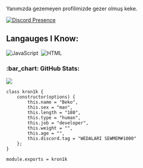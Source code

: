 Yanımızda gezemeyen profilimizde gezer olmuş keke.



[![Discord Presence](https://lanyard.cnrad.dev/api/560917924257464320?hideDiscrim=true)](https://discord.com/users/560917924257464320)

## Langauges I Know:
![JavaScript](https://img.shields.io/badge/-JavaScript-05122A?style=flat&logo=javascript)&nbsp;
![HTML](https://img.shields.io/badge/-HTML-05122A?style=flat&logo=HTML5)&nbsp;

<h3 align="left">:bar_chart: GitHub Stats:</h3>
<p align="left">
<img src="https://github-profile-trophy.vercel.app/?username=WEDALARISEWMEM&theme=radical" />
</p>


```
class kron1k {
    constructor(options) {
        this.name = "Beko",
        this.sex = "man",
        this.length = "180",
        this.type = "human",
        this.job = "developer",
        this.weight = "",
        this.age = "",
        this.discord.tag = "WEDALARI SEWMEM#1000"
    };
}

module.exports = kron1k
```
